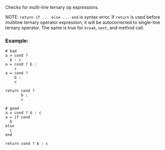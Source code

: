 Checks for multi-line ternary op expressions.

NOTE: `return if ... else ... end` is syntax error. If `return` is used before
multiline ternary operator expression, it will be autocorrected to single-line
ternary operator. The same is true for `break`, `next`, and method call.

### Example:
    # bad
    a = cond ?
      b : c
    a = cond ? b :
        c
    a = cond ?
        b :
        c

    return cond ?
           b :
           c

    # good
    a = cond ? b : c
    a = if cond
      b
    else
      c
    end

    return cond ? b : c
